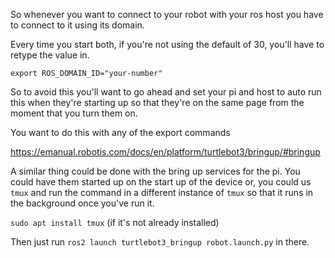 So whenever you want to connect to your robot with your ros host you have to connect to it using its domain.

Every time you start both, if you're not using the default of 30, you'll have to retype the value in.

```
export ROS_DOMAIN_ID="your-number"
```

So to avoid this you'll want to go ahead and set your pi and host to auto run this when they're starting up so that they're on the same page from the moment that you turn them on.

You want to do this with any of the export commands

https://emanual.robotis.com/docs/en/platform/turtlebot3/bringup/#bringup

A similar thing could be done with the bring up services for the pi. You could have them started up on the start up of the device or, you could us `tmux` and run the command in a different instance of `tmux` so that it runs in the background once you've run it.

`sudo apt install tmux` (if it's not already installed)

Then just run `ros2 launch turtlebot3_bringup robot.launch.py` in there.
